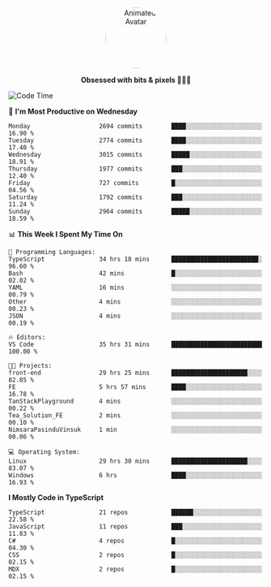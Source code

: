 
<div align="center">
  <img 
    src="https://i.postimg.cc/W1R4TF4j/d6kpuve-c97567cf-518b-4b86-a271-5c89d88d22f7.gif" 
    width="120" 
    height="120" 
    alt="Animated Avatar" 
    style="border-radius: 50%;" 
  />
  
  <strong>Obsessed with bits & pixels 🧑‍💻🎨</strong>
</div>


<!--
### 🛠️ Main Tech Stack

<div align="center">
  <img src="https://cdn.jsdelivr.net/gh/devicons/devicon/icons/javascript/javascript-original.svg" height="25" alt="JavaScript" />
  <img src="https://cdn.jsdelivr.net/gh/devicons/devicon/icons/react/react-original.svg" height="25" alt="React" />
  <img src="https://cdn.jsdelivr.net/gh/devicons/devicon/icons/cplusplus/cplusplus-original.svg" height="25" alt="C++" />
  <img src="https://cdn.jsdelivr.net/gh/devicons/devicon/icons/rust/rust-original.svg" height="25" alt="Rust" />
  <img src="https://cdn.jsdelivr.net/gh/devicons/devicon/icons/java/java-original.svg" height="25" alt="Java" />
  <img src="https://skillicons.dev/icons?i=mysql" height="25" alt="MySQL" />
  <img src="https://skillicons.dev/icons?i=pr" height="25" alt="Premiere Pro" />
</div> -->

<!--START_SECTION:waka-->
![Code Time](http://img.shields.io/badge/Code%20Time-2%2C477%20hrs%2049%20mins-blue)

📅 **I'm Most Productive on Wednesday** 

```text
Monday                   2694 commits        ████░░░░░░░░░░░░░░░░░░░░░   16.90 % 
Tuesday                  2774 commits        ████░░░░░░░░░░░░░░░░░░░░░   17.40 % 
Wednesday                3015 commits        █████░░░░░░░░░░░░░░░░░░░░   18.91 % 
Thursday                 1977 commits        ███░░░░░░░░░░░░░░░░░░░░░░   12.40 % 
Friday                   727 commits         █░░░░░░░░░░░░░░░░░░░░░░░░   04.56 % 
Saturday                 1792 commits        ███░░░░░░░░░░░░░░░░░░░░░░   11.24 % 
Sunday                   2964 commits        █████░░░░░░░░░░░░░░░░░░░░   18.59 % 
```


📊 **This Week I Spent My Time On** 

```text
💬 Programming Languages: 
TypeScript               34 hrs 18 mins      ████████████████████████░   96.60 % 
Bash                     42 mins             █░░░░░░░░░░░░░░░░░░░░░░░░   02.02 % 
YAML                     16 mins             ░░░░░░░░░░░░░░░░░░░░░░░░░   00.79 % 
Other                    4 mins              ░░░░░░░░░░░░░░░░░░░░░░░░░   00.23 % 
JSON                     4 mins              ░░░░░░░░░░░░░░░░░░░░░░░░░   00.19 % 

🔥 Editors: 
VS Code                  35 hrs 31 mins      █████████████████████████   100.00 % 

🐱‍💻 Projects: 
front-end                29 hrs 25 mins      █████████████████████░░░░   82.85 % 
FE                       5 hrs 57 mins       ████░░░░░░░░░░░░░░░░░░░░░   16.78 % 
TanStackPlayground       4 mins              ░░░░░░░░░░░░░░░░░░░░░░░░░   00.22 % 
Tea_Solution_FE          2 mins              ░░░░░░░░░░░░░░░░░░░░░░░░░   00.10 % 
NimsaraPasinduVinsuk     1 min               ░░░░░░░░░░░░░░░░░░░░░░░░░   00.06 % 

💻 Operating System: 
Linux                    29 hrs 30 mins      █████████████████████░░░░   83.07 % 
Windows                  6 hrs               ████░░░░░░░░░░░░░░░░░░░░░   16.93 % 
```

**I Mostly Code in TypeScript** 

```text
TypeScript               21 repos            ██████░░░░░░░░░░░░░░░░░░░   22.58 % 
JavaScript               11 repos            ███░░░░░░░░░░░░░░░░░░░░░░   11.83 % 
C#                       4 repos             █░░░░░░░░░░░░░░░░░░░░░░░░   04.30 % 
CSS                      2 repos             █░░░░░░░░░░░░░░░░░░░░░░░░   02.15 % 
MDX                      2 repos             █░░░░░░░░░░░░░░░░░░░░░░░░   02.15 % 
```




<!--END_SECTION:waka-->
